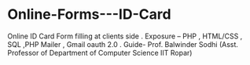 # Online-Forms---ID-Card
Online ID Card Form filling at clients side   . Exposure – PHP , HTML/CSS , SQL ,PHP Mailer , Gmail oauth 2.0 .   Guide- Prof. Balwinder Sodhi (Asst. Professor of Department of Computer Science IIT Ropar)
